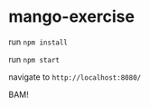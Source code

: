 # mango-exercise

run ```npm install```

run ```npm start```

navigate to ```http://localhost:8080/```

BAM!
